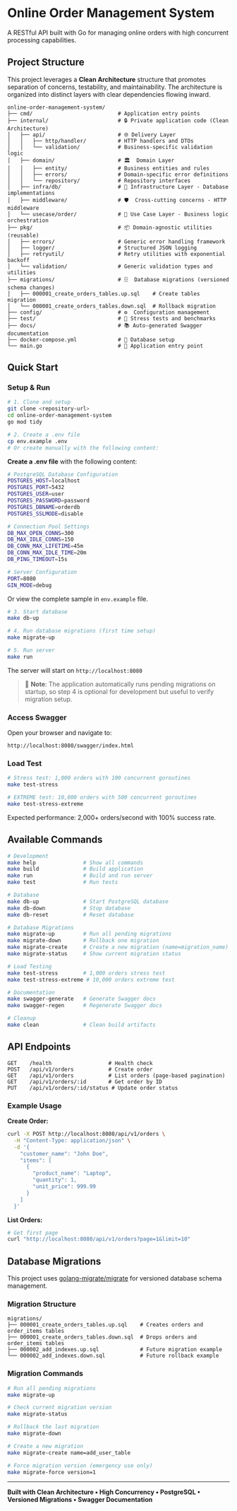 # Online Order Management System

A RESTful API built with Go for managing online orders with high concurrent processing capabilities.

## Project Structure

This project leverages a **Clean Architecture** structure that promotes separation of concerns, testability, and maintainability. The architecture is organized into distinct layers with clear dependencies flowing inward.

```
online-order-management-system/
├── cmd/                           # Application entry points
├── internal/                      # 🔒 Private application code (Clean Architecture)
│   ├── api/                       # 🌐 Delivery Layer
│   │   ├── http/handler/          # HTTP handlers and DTOs
│   │   └── validation/            # Business-specific validation logic
│   ├── domain/                    # 🏛️  Domain Layer
│   │   ├── entity/                # Business entities and rules
│   │   ├── errors/                # Domain-specific error definitions
│   │   └── repository/            # Repository interfaces
│   ├── infra/db/                  # 🔧 Infrastructure Layer - Database implementations
│   ├── middleware/                # 🛡️  Cross-cutting concerns - HTTP middleware
│   └── usecase/order/             # 💼 Use Case Layer - Business logic orchestration
├── pkg/                           # 📦 Domain-agnostic utilities (reusable)
│   ├── errors/                    # Generic error handling framework
│   ├── logger/                    # Structured JSON logging
│   ├── retryutil/                 # Retry utilities with exponential backoff
│   └── validation/                # Generic validation types and utilities
├── migrations/                    # 🗄️  Database migrations (versioned schema changes)
│   ├── 000001_create_orders_tables.up.sql    # Create tables migration
│   └── 000001_create_orders_tables.down.sql  # Rollback migration
├── config/                        # ⚙️  Configuration management
├── test/                          # 🧪 Stress tests and benchmarks
├── docs/                          # 📚 Auto-generated Swagger documentation
├── docker-compose.yml             # 🐳 Database setup
└── main.go                        # 🚀 Application entry point
```

## Quick Start

### Setup & Run

```bash
# 1. Clone and setup
git clone <repository-url>
cd online-order-management-system
go mod tidy

# 2. Create a .env file
cp env.example .env
# Or create manually with the following content:
```

**Create a .env file** with the following content:

```bash
# PostgreSQL Database Configuration
POSTGRES_HOST=localhost
POSTGRES_PORT=5432
POSTGRES_USER=user
POSTGRES_PASSWORD=password
POSTGRES_DBNAME=orderdb
POSTGRES_SSLMODE=disable

# Connection Pool Settings
DB_MAX_OPEN_CONNS=300
DB_MAX_IDLE_CONNS=150
DB_CONN_MAX_LIFETIME=45m
DB_CONN_MAX_IDLE_TIME=20m
DB_PING_TIMEOUT=15s

# Server Configuration
PORT=8080
GIN_MODE=debug
```

Or view the complete sample in `env.example` file.

```bash
# 3. Start database
make db-up

# 4. Run database migrations (first time setup)
make migrate-up

# 5. Run server
make run
```

The server will start on `http://localhost:8080`

> 📝 **Note**: The application automatically runs pending migrations on startup, so step 4 is optional for development but useful to verify migration setup.

### Access Swagger

Open your browser and navigate to:

```
http://localhost:8080/swagger/index.html
```

### Load Test

```bash
# Stress test: 1,000 orders with 100 concurrent goroutines
make test-stress

# EXTREME test: 10,000 orders with 500 concurrent goroutines
make test-stress-extreme
```

Expected performance: 2,000+ orders/second with 100% success rate.

## Available Commands

```bash
# Development
make help               # Show all commands
make build              # Build application
make run                # Build and run server
make test               # Run tests

# Database
make db-up              # Start PostgreSQL database
make db-down            # Stop database
make db-reset           # Reset database

# Database Migrations
make migrate-up         # Run all pending migrations
make migrate-down       # Rollback one migration
make migrate-create     # Create a new migration (name=migration_name)
make migrate-status     # Show current migration status

# Load Testing
make test-stress        # 1,000 orders stress test
make test-stress-extreme # 10,000 orders extreme test

# Documentation
make swagger-generate   # Generate Swagger docs
make swagger-regen      # Regenerate Swagger docs

# Cleanup
make clean              # Clean build artifacts
```

## API Endpoints

```
GET    /health                  # Health check
POST   /api/v1/orders           # Create order
GET    /api/v1/orders           # List orders (page-based pagination)
GET    /api/v1/orders/:id       # Get order by ID
PUT    /api/v1/orders/:id/status # Update order status
```

### Example Usage

**Create Order:**

```bash
curl -X POST http://localhost:8080/api/v1/orders \
  -H "Content-Type: application/json" \
  -d '{
    "customer_name": "John Doe",
    "items": [
      {
        "product_name": "Laptop",
        "quantity": 1,
        "unit_price": 999.99
      }
    ]
  }'
```

**List Orders:**

```bash
# Get first page
curl "http://localhost:8080/api/v1/orders?page=1&limit=10"
```

## Database Migrations

This project uses [golang-migrate/migrate](https://github.com/golang-migrate/migrate) for versioned database schema management.

### Migration Structure

```
migrations/
├── 000001_create_orders_tables.up.sql    # Creates orders and order_items tables
├── 000001_create_orders_tables.down.sql  # Drops orders and order_items tables
├── 000002_add_indexes.up.sql             # Future migration example
└── 000002_add_indexes.down.sql           # Future rollback example
```

### Migration Commands

```bash
# Run all pending migrations
make migrate-up

# Check current migration version
make migrate-status

# Rollback the last migration
make migrate-down

# Create a new migration
make migrate-create name=add_user_table

# Force migration version (emergency use only)
make migrate-force version=1
```

---

**Built with Clean Architecture • High Concurrency • PostgreSQL • Versioned Migrations • Swagger Documentation**
